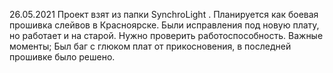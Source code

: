 
 26.05.2021
 Проект взят из папки SynchroLight . Планируется как боевая прошивка слейвов в Красноярске. Были исправления под новую плату, но работает и на старой. Нужно проверить работоспособность. 
 Важные моменты;
  Был баг с глюком плат от прикосновения, в последней прошивке было решено.
  
